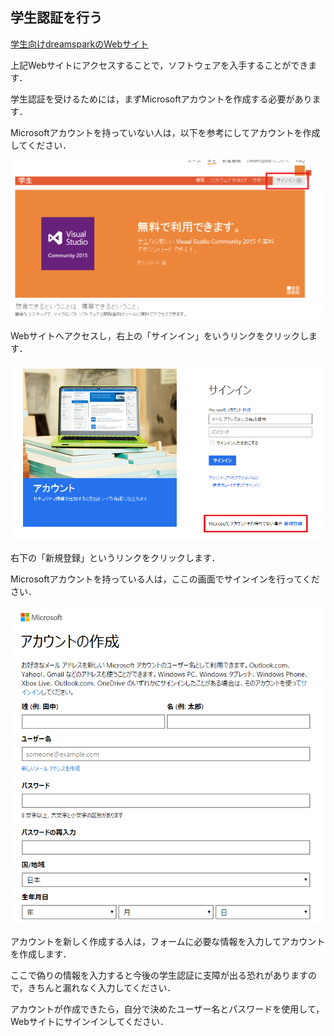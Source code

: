 ## 学生認証を行う

[学生向けdreamsparkのWebサイト](https://www.dreamspark.com/Student/Default.aspx)

上記Webサイトにアクセスすることで，ソフトウェアを入手することができます．

学生認証を受けるためには，まずMicrosoftアカウントを作成する必要があります．

Microsoftアカウントを持っていない人は，以下を参考にしてアカウントを作成してください．


![](/img/signup1.png)

Webサイトへアクセスし，右上の「サインイン」をいうリンクをクリックします．

![](/img/signup0.png)

右下の「新規登録」というリンクをクリックします．

Microsoftアカウントを持っている人は，ここの画面でサインインを行ってください．

![](/img/signup.png)

アカウントを新しく作成する人は，フォームに必要な情報を入力してアカウントを作成します．

ここで偽りの情報を入力すると今後の学生認証に支障が出る恐れがありますので，きちんと漏れなく入力してください．

アカウントが作成できたら，自分で決めたユーザー名とパスワードを使用して，Webサイトにサインインしてください．

